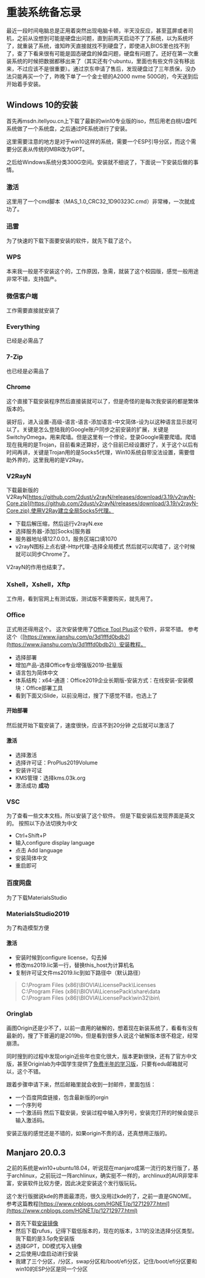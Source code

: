 # 重装系统备忘录
最近一段时间电脑总是正用着突然出现电脑卡顿，半天没反应，甚至蓝屏或者司机，之前从没想到可能是硬盘出问题，直到前两天启动不了了系统，以为系统坏了，就重装了系统，谁知昨天直接就找不到硬盘了，即使进入BIOS里也找不到了，查了下看来很有可能是固态硬盘的掉盘问题，硬盘有问题了。还好在第一次重装系统的时候把数据都移出来了（其实还有个ubuntu，里面也有些文件没有移出来，不过应该不是很重要）。通过京东申请了售后，发现硬盘过了三年质保，没办法只能再买一个了，昨晚下单了一个金士顿的A2000 nvme 500G的，今天送到后开始着手安装。
## Windows 10的安装
首先再msdn.itellyou.cn上下载了最新的win10专业版的iso，然后用老白桃U盘PE系统做了一个系统盘，之后通过PE系统进行了安装。

这里需要注意的地方是对于win10这样的系统，需要一个ESP引导分区，而这个需要分区表从传统的MBR改为GPT。

之后给Windows系统分类300G空间。安装就不细说了，下面说一下安装后做的事情。
### 激活
这里用了一个cmd脚本（MAS_1.0_CRC32_1D90323C.cmd）非常棒，一次就成功了。

### 迅雷
为了快速的下载下面要安装的软件，就先下载了这个。
### WPS
本来我一般是不安装这个的，工作原因，急需，就装了这个校园版，感觉一般用途非常不错，支持国产。
### 微信客户端
工作需要直接就安装了
### Everything
已经是必需品了
### 7-Zip
也已经是必需品了
### Chrome
这个直接下载安装程序然后直接装就可以了，但是奇怪的是每次我安装的都是繁体版本的。

装好后，进入设置-高级-语言-语言-添加语言-中文简体-设为以这种语言显示就可以了。关键是怎么登陆我的Google账户同步之前安装的扩展，关键是SwitchyOmega，用来爬墙。但是这里有一个悖论，登录Google需要爬墙。爬墙现在我用的是Trojan，目前看来还算好，这个目前已经设置好了，关于这个以后有时间再讲，关键是Trojan用的是Socks5代理，Win10系统自带没法设置，需要借助外界的，这里我用的是V2Ray。
### V2RayN
下载最新版的V2RayN[https://github.com/2dust/v2rayN/releases/download/3.19/v2rayN-Core.zip](https://github.com/2dust/v2rayN/releases/download/3.19/v2rayN-Core.zip),使用V2Ray建立全局Socks5代理。
* 下载后解压缩，然后运行v2rayN.exe
* 选择服务器-添加[Socks]服务器
* 服务器地址填127.0.0.1，服务区端口填1070
* v2rayN图标上点右键-Http代理-选择全局模式
然后就可以爬墙了，这个时候就可以同步Chrome了。

V2rayN的作用也结束了。
### Xshell，Xshell，Xftp
工作用，看到官网上有测试版，测试版不需要购买，就先用了。

### Office
正式用还得用这个。
这次安装使用了[Office Tool Plus](https://otp.landian.vip/zh-cn/download.html)这个软件，非常不错。
参考这个（[https://www.jianshu.com/p/3d1fffd0bdb2](https://www.jianshu.com/p/3d1fffd0bdb2)）安装教程。
* 选择部署
* 增加产品-选择Office专业增强版2019-批量版
* 语言包为简体中文
* 体系结构：x64-通道：Office2019企业长期版-安装方式：在线安装-安装模块：Office部署工具
* 看到下面又iSlide，以前没用过，搜了下感觉不错，也选上了
#### 开始部署
然后就开始下载安装了，速度很快，应该不到20分钟
之后就可以激活了
#### 激活
* 选择激活
* 选择许可证：ProPlus2019Volume
* 安装许可证
* KMS管理：选择kms.03k.org
* 激活成功
**成功**
### VSC
为了查看一些文本文档，所以安装了这个软件。
但是下载安装后发现界面是英文的。
按照以下办法切换为中文
* Ctrl+Shift+P
* 输入configure display language
* 点击 Add language
* 安装简体中文
* 重启即可
### 百度网盘
为了下载MaterialsStudio
### MaterialsStudio2019
为了构造模型方便
#### 激活
* 安装时候到configure license，勾去掉
* 修改ms2019.lic第一行，替换this_host为计算机名
* 复制许可证文件ms2019.lic到如下路径中（默认路径）
> C:\Program Files (x86)\BIOVIA\LicensePack\Licenses\
> C:\Program Files (x86)\BIOVIA\LicensePack\share\data\
> C:\Program Files (x86)\BIOVIA\LicensePack\win32\bin\

### Oringlab
画图Origin还是少不了，以前一直用的破解的，想着现在新装系统了，看看有没有最新的，搜了下普遍的是2019b，但是看到很多人说这个破解版本很不稳定，经常崩溃。

同时搜到的过程中发现origin近些年也变化很大，版本更新很快，还有了官方中文版，甚至Originlab为中国学生提供了[免费半年的学习版](https://my.originlab.com/forum/topic.asp?TOPIC_ID=22328)，只要有edu邮箱就可以，这个不错。

跟着步骤申请下来，然后邮箱里就会收到一封邮件，里面包括：
* 一个百度网盘链接，包含最新版的orgin
* 一个序列号
* 一个激活码
然后下载安装，安装过程中输入序列号，安装完打开的时候会提示输入激活码。

安装正版的感觉还是不错的，如果origin不贵的话，还真想用正版的。

## Manjaro 20.0.3
之前的系统是win10+ubuntu18.04，听说现在manjaro成第一流行的发行版了，基于archlinux，之前玩过一阵archlinux，确实挺不一样的，archlinux的AUR非常丰富，安装软件比较方便，因此决定安装这个发行版玩玩。

这个发行版据说kde的界面最漂亮，很久没用过kde的了，之前一直是GNOME。参考这篇教程[https://www.cnblogs.com/HGNET/p/12712977.html](https://www.cnblogs.com/HGNET/p/12712977.html)
- 首先下载[安装镜像](https://manjaro.org/download/)
- 然后下载rufus，记得下载低版本的，现在的版本，3.11的没法选择分区类型。我下载的是3.5p免安装版
- 选择GPT，DD模式写入镜像
- 之后使用U盘启动进行安装
- 我建了三个分区，/分区，swap分区和/boot/efi分区，记住/boot/efi分区要和win10的ESP分区是同一个分区
